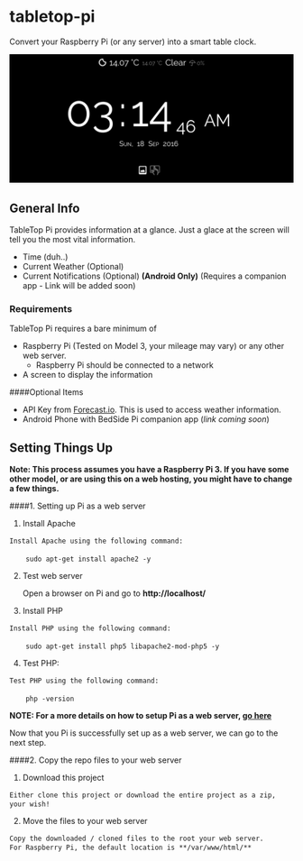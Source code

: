 # tabletop-pi
Convert your Raspberry Pi (or any server) into a smart table clock.

![alt-tag](images/pi_image.png)

## General Info 
TableTop Pi provides information at a glance. Just a glace at the screen will tell you the most vital information. 
- Time (duh..)
- Current Weather (Optional)
- Current Notifications (Optional) **(Android Only)** (Requires a companion app - Link will be added soon)

### Requirements
TableTop Pi requires a bare minimum of
- Raspberry Pi (Tested on Model 3, your mileage may vary) or any other web server.
  - Raspberry Pi should be connected to a network
- A screen to display the information

####Optional Items
- API Key from [Forecast.io](https://developer.forecast.io/). This is used to access weather information.
- Android Phone with BedSide Pi companion app (_link coming soon_)

## Setting Things Up 
**Note: This process assumes you have a Raspberry Pi 3. If you have some other model, or are using this on a web hosting, you might have to change a few things.**

####1. Setting up Pi as a web server
  1. Install Apache
    
    Install Apache using the following command:
  
        sudo apt-get install apache2 -y
      
  2. Test web server
  
      Open a browser on Pi and go to **http://localhost/**

  3. Install PHP
  
    Install PHP using the following command:
  
        sudo apt-get install php5 libapache2-mod-php5 -y
  
  4. Test PHP:
  
    Test PHP using the following command:
    
        php -version


**NOTE: For a more details on how to setup Pi as a web server, [go here](https://www.raspberrypi.org/documentation/remote-access/web-server/apache.md)**

Now that you Pi is successfully set up as a web server, we can go to the next step.

####2. Copy the repo files to your web server
  
  1. Download this project

    Either clone this project or download the entire project as a zip, your wish!
    
  2. Move the files to your web server
  
    Copy the downloaded / cloned files to the root your web server.
    For Raspberry Pi, the default location is **/var/www/html/**
